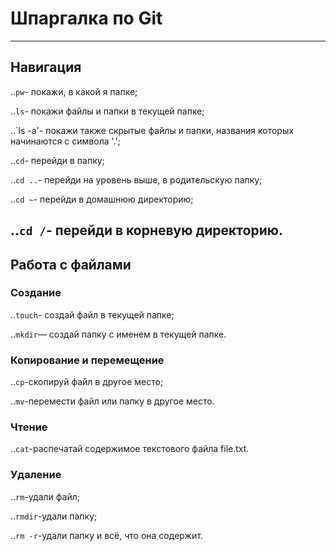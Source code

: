 # **Шпаргалка по Git**
---

## **Навигация**

..`pw`- покажи, в какой я папке;

..`ls`- покажи файлы и папки в текущей папке;

..`ls -a'-  покажи также скрытые файлы и папки, названия которых начинаются с символа '.';

..`cd`- перейди в папку;

..`cd ..`- перейди на уровень выше, в родительскую папку;

..`cd ~`- перейди в домашнюю директорию;

..`cd /`- перейди в корневую директорию.
---

## **Работа с файлами**

### **Создание**
..`touch`- создай файл в текущей папке;

..`mkdir`— создай папку с именем в текущей папке.

### **Копирование и перемещение**

..`cp`-скопируй файл в другое место;

..`mv`-перемести файл или папку в другое место.


### **Чтение**

..`cat`-распечатай содержимое текстового файла file.txt.

### **Удаление**

..`rm`-удали файл;

..`rmdir`-удали папку;

..`rm -r`-удали папку и всё, что она содержит.